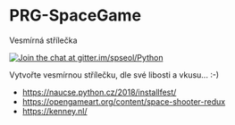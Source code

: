 # PRG-SpaceGame

Vesmírná střílečka

[![Join the chat at gitter.im/spseol/Python](https://badges.gitter.im/spseol/PRG-No.svg)](https://gitter.im/spseol/Python?utm_source=share-link&utm_medium=link&utm_campaign=share-link)

Vytvořte vesmírnou střílečku, dle své libosti a vkusu... :-)

* https://naucse.python.cz/2018/installfest/
* https://opengameart.org/content/space-shooter-redux
* https://kenney.nl/
